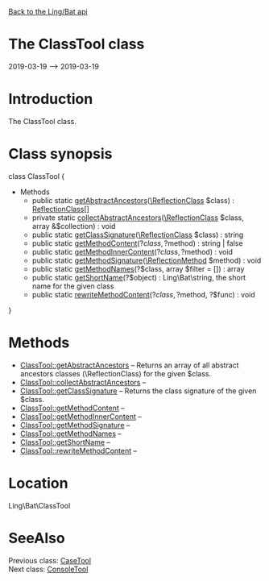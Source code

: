 [Back to the Ling/Bat api](https://github.com/lingtalfi/Bat/blob/master/doc/api/Ling/Bat.md)



The ClassTool class
================
2019-03-19 --> 2019-03-19






Introduction
============

The ClassTool class.



Class synopsis
==============


class <span class="pl-k">ClassTool</span>  {

- Methods
    - public static [getAbstractAncestors](https://github.com/lingtalfi/Bat/blob/master/doc/api/Ling/Bat/ClassTool/getAbstractAncestors.md)([\ReflectionClass](http://php.net/manual/en/class.reflectionclass.php) $class) : [ReflectionClass[]](http://php.net/manual/en/class.reflectionclass.php)
    - private static [collectAbstractAncestors](https://github.com/lingtalfi/Bat/blob/master/doc/api/Ling/Bat/ClassTool/collectAbstractAncestors.md)([\ReflectionClass](http://php.net/manual/en/class.reflectionclass.php) $class, array &$collection) : void
    - public static [getClassSignature](https://github.com/lingtalfi/Bat/blob/master/doc/api/Ling/Bat/ClassTool/getClassSignature.md)([\ReflectionClass](http://php.net/manual/en/class.reflectionclass.php) $class) : string
    - public static [getMethodContent](https://github.com/lingtalfi/Bat/blob/master/doc/api/Ling/Bat/ClassTool/getMethodContent.md)(?$class, ?$method) : string | false
    - public static [getMethodInnerContent](https://github.com/lingtalfi/Bat/blob/master/doc/api/Ling/Bat/ClassTool/getMethodInnerContent.md)(?$class, ?$method) : void
    - public static [getMethodSignature](https://github.com/lingtalfi/Bat/blob/master/doc/api/Ling/Bat/ClassTool/getMethodSignature.md)([\ReflectionMethod](http://php.net/manual/en/class.reflectionmethod.php) $method) : void
    - public static [getMethodNames](https://github.com/lingtalfi/Bat/blob/master/doc/api/Ling/Bat/ClassTool/getMethodNames.md)(?$class, array $filter = []) : array
    - public static [getShortName](https://github.com/lingtalfi/Bat/blob/master/doc/api/Ling/Bat/ClassTool/getShortName.md)(?$object) : Ling\Bat\string, the short name for the given class
    - public static [rewriteMethodContent](https://github.com/lingtalfi/Bat/blob/master/doc/api/Ling/Bat/ClassTool/rewriteMethodContent.md)(?$class, ?$method, ?$func) : void

}






Methods
==============

- [ClassTool::getAbstractAncestors](https://github.com/lingtalfi/Bat/blob/master/doc/api/Ling/Bat/ClassTool/getAbstractAncestors.md) &ndash; Returns an array of all abstract ancestors classes (\ReflectionClass) for the given $class.
- [ClassTool::collectAbstractAncestors](https://github.com/lingtalfi/Bat/blob/master/doc/api/Ling/Bat/ClassTool/collectAbstractAncestors.md) &ndash; 
- [ClassTool::getClassSignature](https://github.com/lingtalfi/Bat/blob/master/doc/api/Ling/Bat/ClassTool/getClassSignature.md) &ndash; Returns the class signature of the given $class.
- [ClassTool::getMethodContent](https://github.com/lingtalfi/Bat/blob/master/doc/api/Ling/Bat/ClassTool/getMethodContent.md) &ndash; 
- [ClassTool::getMethodInnerContent](https://github.com/lingtalfi/Bat/blob/master/doc/api/Ling/Bat/ClassTool/getMethodInnerContent.md) &ndash; 
- [ClassTool::getMethodSignature](https://github.com/lingtalfi/Bat/blob/master/doc/api/Ling/Bat/ClassTool/getMethodSignature.md) &ndash; 
- [ClassTool::getMethodNames](https://github.com/lingtalfi/Bat/blob/master/doc/api/Ling/Bat/ClassTool/getMethodNames.md) &ndash; 
- [ClassTool::getShortName](https://github.com/lingtalfi/Bat/blob/master/doc/api/Ling/Bat/ClassTool/getShortName.md) &ndash; 
- [ClassTool::rewriteMethodContent](https://github.com/lingtalfi/Bat/blob/master/doc/api/Ling/Bat/ClassTool/rewriteMethodContent.md) &ndash; 





Location
=============
Ling\Bat\ClassTool


SeeAlso
==============
Previous class: [CaseTool](https://github.com/lingtalfi/Bat/blob/master/doc/api/Ling/Bat/CaseTool.md)<br>Next class: [ConsoleTool](https://github.com/lingtalfi/Bat/blob/master/doc/api/Ling/Bat/ConsoleTool.md)<br>
